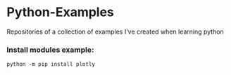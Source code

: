 # Python-Examples
Repositories of a collection of examples I've created when learning python

### Install modules example:
```
python -m pip install plotly
```